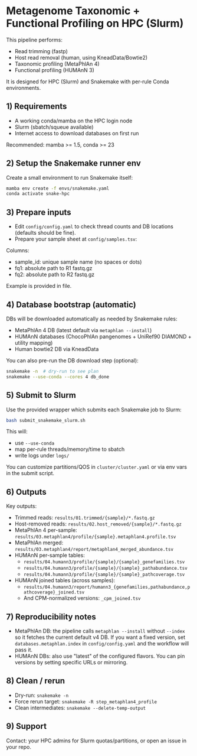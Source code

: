 # Metagenome Taxonomic + Functional Profiling on HPC (Slurm)

This pipeline performs:
- Read trimming (fastp)
- Host read removal (human, using KneadData/Bowtie2)
- Taxonomic profiling (MetaPhlAn 4)
- Functional profiling (HUMAnN 3)

It is designed for HPC (Slurm) and Snakemake with per-rule Conda environments.

## 1) Requirements

- A working conda/mamba on the HPC login node
- Slurm (sbatch/squeue available)
- Internet access to download databases on first run

Recommended: mamba >= 1.5, conda >= 23

## 2) Setup the Snakemake runner env

Create a small environment to run Snakemake itself:

```bash
mamba env create -f envs/snakemake.yaml
conda activate snake-hpc
```

## 3) Prepare inputs

- Edit `config/config.yaml` to check thread counts and DB locations (defaults should be fine).
- Prepare your sample sheet at `config/samples.tsv`:

Columns:
- sample_id: unique sample name (no spaces or dots)
- fq1: absolute path to R1 fastq.gz
- fq2: absolute path to R2 fastq.gz

Example is provided in file.

## 4) Database bootstrap (automatic)

DBs will be downloaded automatically as needed by Snakemake rules:
- MetaPhlAn 4 DB (latest default via `metaphlan --install`)
- HUMAnN databases (ChocoPhlAn pangenomes + UniRef90 DIAMOND + utility mapping)
- Human bowtie2 DB via KneadData

You can also pre-run the DB download step (optional):
```bash
snakemake -n  # dry-run to see plan
snakemake --use-conda --cores 4 db_done
```

## 5) Submit to Slurm

Use the provided wrapper which submits each Snakemake job to Slurm:

```bash
bash submit_snakemake_slurm.sh
```

This will:
- use `--use-conda`
- map per-rule threads/memory/time to sbatch
- write logs under `logs/`

You can customize partitions/QOS in `cluster/cluster.yaml` or via env vars in the submit script.

## 6) Outputs

Key outputs:
- Trimmed reads: `results/01.trimmed/{sample}/*.fastq.gz`
- Host-removed reads: `results/02.host_removed/{sample}/*.fastq.gz`
- MetaPhlAn 4 per-sample: `results/03.metaphlan4/profile/{sample}.metaphlan4.profile.tsv`
- MetaPhlAn merged: `results/03.metaphlan4/report/metaphlan4_merged_abundance.tsv`
- HUMAnN per-sample tables:
  - `results/04.humann3/profile/{sample}/{sample}_genefamilies.tsv`
  - `results/04.humann3/profile/{sample}/{sample}_pathabundance.tsv`
  - `results/04.humann3/profile/{sample}/{sample}_pathcoverage.tsv`
- HUMAnN joined tables (across samples):
  - `results/04.humann3/report/humann3_{genefamilies,pathabundance,pathcoverage}_joined.tsv`
  - And CPM-normalized versions: `_cpm_joined.tsv`

## 7) Reproducibility notes

- MetaPhlAn DB: the pipeline calls `metaphlan --install` without `--index` so it fetches the current default v4 DB. If you want a fixed version, set `databases.metaphlan.index` in `config/config.yaml` and the workflow will pass it.
- HUMAnN DBs: also use "latest" of the configured flavors. You can pin versions by setting specific URLs or mirroring.

## 8) Clean / rerun

- Dry-run: `snakemake -n`
- Force rerun target: `snakemake -R step_metaphlan4_profile`
- Clean intermediates: `snakemake --delete-temp-output`

## 9) Support

Contact: your HPC admins for Slurm quotas/partitions, or open an issue in your repo.
